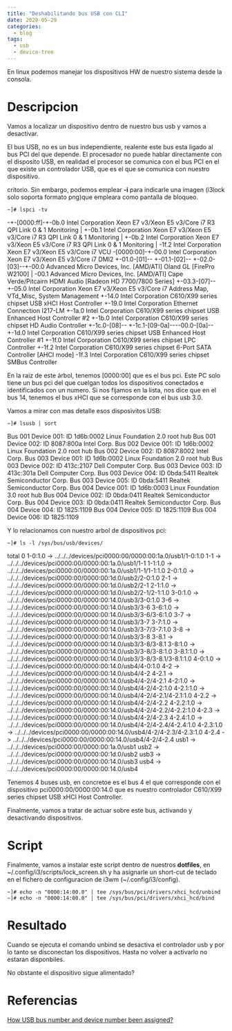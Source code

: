 ```yaml
---
title: "Deshabilitando bus USB con CLI"
date: 2020-05-29
categories:
  - blog
tags:
  - usb
  - device-tree
---
```


En linux podemos manejar los dispositivos HW de nuestro sistema desde la consola. 
# Descripcion

Vamos a localizar un dispositivo dentro de nuestro bus usb y vamos a desactivar.

El bus USB, no es un bus independiente, realente este bus esta ligado al bus PCI del que depende. El procesador no puede hablar directamente con el disposito USB, en realidad el procesor se comunica con el bus PCI en el que existe un controlador USB, que es el que se comunica con nuestro dispositivo.

critorio. Sin embargo, podemos emplear **-i** para indicarle una imagen (i3lock solo soporta formato png)que empleara como pantalla de bloqueo.

```shell
~]# lspci -tv
```

-+-[0000:ff]-+-0b.0  Intel Corporation Xeon E7 v3/Xeon E5 v3/Core i7 R3 QPI Link 0 & 1 Monitoring
 |           +-0b.1  Intel Corporation Xeon E7 v3/Xeon E5 v3/Core i7 R3 QPI Link 0 & 1 Monitoring
 |           +-0b.2  Intel Corporation Xeon E7 v3/Xeon E5 v3/Core i7 R3 QPI Link 0 & 1 Monitoring
 |           \-1f.2  Intel Corporation Xeon E7 v3/Xeon E5 v3/Core i7 VCU
 \-[0000:00]-+-00.0  Intel Corporation Xeon E7 v3/Xeon E5 v3/Core i7 DMI2
             +-01.0-[01]--
             +-01.1-[02]--
             +-02.0-[03]--+-00.0  Advanced Micro Devices, Inc. [AMD/ATI] Oland GL [FirePro W2100]
             |            \-00.1  Advanced Micro Devices, Inc. [AMD/ATI] Cape Verde/Pitcairn HDMI Audio [Radeon HD 7700/7800 Series]
             +-03.3-[07]--
             +-05.0  Intel Corporation Xeon E7 v3/Xeon E5 v3/Core i7 Address Map, VTd_Misc, System Management
             +-14.0  Intel Corporation C610/X99 series chipset USB xHCI Host Controller
             +-19.0  Intel Corporation Ethernet Connection I217-LM
             +-1a.0  Intel Corporation C610/X99 series chipset USB Enhanced Host Controller #2
             +-1b.0  Intel Corporation C610/X99 series chipset HD Audio Controller
             +-1c.0-[08]--
             +-1c.1-[09-0a]----00.0-[0a]--
             +-1d.0  Intel Corporation C610/X99 series chipset USB Enhanced Host Controller #1
             +-1f.0  Intel Corporation C610/X99 series chipset LPC Controller
             +-1f.2  Intel Corporation C610/X99 series chipset 6-Port SATA Controller [AHCI mode]
             \-1f.3  Intel Corporation C610/X99 series chipset SMBus Controller
			 
En la raiz de este árbol, tenemos [0000:00] que es el bus pci. Este PC solo tiene un bus pci del que cuelgan todos los dispositivos conectados e identificados con un numero. Si nos fijamos en la lista, nos dice que en el bus 14, tenemos el bus xHCI que se corresponde con el bus usb 3.0.

Vamos a mirar con mas detalle esos disposivitos USB:
```
~]# lsusb | sort
```

Bus 001 Device 001: ID 1d6b:0002 Linux Foundation 2.0 root hub
Bus 001 Device 002: ID 8087:800a Intel Corp.
Bus 002 Device 001: ID 1d6b:0002 Linux Foundation 2.0 root hub
Bus 002 Device 002: ID 8087:8002 Intel Corp.
Bus 003 Device 001: ID 1d6b:0002 Linux Foundation 2.0 root hub
Bus 003 Device 002: ID 413c:2107 Dell Computer Corp.
Bus 003 Device 003: ID 413c:301a Dell Computer Corp.
Bus 003 Device 004: ID 0bda:5411 Realtek Semiconductor Corp.
Bus 003 Device 005: ID 0bda:5411 Realtek Semiconductor Corp.
Bus 004 Device 001: ID 1d6b:0003 Linux Foundation 3.0 root hub
Bus 004 Device 002: ID 0bda:0411 Realtek Semiconductor Corp.
Bus 004 Device 003: ID 0bda:0411 Realtek Semiconductor Corp.
Bus 004 Device 004: ID 1825:1109
Bus 004 Device 005: ID 1825:1109
Bus 004 Device 006: ID 1825:1109

Y lo relacionamos con nuestro arbol de dispositivos pci:

```
~]# ls -l /sys/bus/usb/devices/
```
total 0
1-0:1.0 -> ../../../devices/pci0000:00/0000:00:1a.0/usb1/1-0:1.0
1-1 -> ../../../devices/pci0000:00/0000:00:1a.0/usb1/1-1
1-1:1.0 -> ../../../devices/pci0000:00/0000:00:1a.0/usb1/1-1/1-1:1.0
2-0:1.0 -> ../../../devices/pci0000:00/0000:00:1d.0/usb2/2-0:1.0
2-1 -> ../../../devices/pci0000:00/0000:00:1d.0/usb2/2-1
2-1:1.0 -> ../../../devices/pci0000:00/0000:00:1d.0/usb2/2-1/2-1:1.0
3-0:1.0 -> ../../../devices/pci0000:00/0000:00:14.0/usb3/3-0:1.0
3-6 -> ../../../devices/pci0000:00/0000:00:14.0/usb3/3-6
3-6:1.0 -> ../../../devices/pci0000:00/0000:00:14.0/usb3/3-6/3-6:1.0
3-7 -> ../../../devices/pci0000:00/0000:00:14.0/usb3/3-7
3-7:1.0 -> ../../../devices/pci0000:00/0000:00:14.0/usb3/3-7/3-7:1.0
3-8 -> ../../../devices/pci0000:00/0000:00:14.0/usb3/3-8
3-8.1 -> ../../../devices/pci0000:00/0000:00:14.0/usb3/3-8/3-8.1
3-8:1.0 -> ../../../devices/pci0000:00/0000:00:14.0/usb3/3-8/3-8:1.0
3-8.1:1.0 -> ../../../devices/pci0000:00/0000:00:14.0/usb3/3-8/3-8.1/3-8.1:1.0
4-0:1.0 -> ../../../devices/pci0000:00/0000:00:14.0/usb4/4-0:1.0
4-2 -> ../../../devices/pci0000:00/0000:00:14.0/usb4/4-2
4-2.1 -> ../../../devices/pci0000:00/0000:00:14.0/usb4/4-2/4-2.1
4-2:1.0 -> ../../../devices/pci0000:00/0000:00:14.0/usb4/4-2/4-2:1.0
4-2.1:1.0 -> ../../../devices/pci0000:00/0000:00:14.0/usb4/4-2/4-2.1/4-2.1:1.0
4-2.2 -> ../../../devices/pci0000:00/0000:00:14.0/usb4/4-2/4-2.2
4-2.2:1.0 -> ../../../devices/pci0000:00/0000:00:14.0/usb4/4-2/4-2.2/4-2.2:1.0
4-2.3 -> ../../../devices/pci0000:00/0000:00:14.0/usb4/4-2/4-2.3
4-2.4:1.0 -> ../../../devices/pci0000:00/0000:00:14.0/usb4/4-2/4-2.4/4-2.4:1.0
4-2.3:1.0 -> ../../../devices/pci0000:00/0000:00:14.0/usb4/4-2/4-2.3/4-2.3:1.0
4-2.4 -> ../../../devices/pci0000:00/0000:00:14.0/usb4/4-2/4-2.4
usb1 -> ../../../devices/pci0000:00/0000:00:1a.0/usb1
usb2 -> ../../../devices/pci0000:00/0000:00:1d.0/usb2
usb3 -> ../../../devices/pci0000:00/0000:00:14.0/usb3
usb4 -> ../../../devices/pci0000:00/0000:00:14.0/usb4

Tenemos 4 buses usb, en concretoe es el bus 4 el que corresponde con el dispositivo pci0000:00/0000:00:14.0 que es nuestro controlador C610/X99 series chipset USB xHCI Host Controller.

Finalmente, vamos a tratar de actuar sobre este bus, activando y desactivando dispositivos.


# Script
Finalmente, vamos a instalar este script dentro de nuestros __dotfiles__, en ~/.config/i3/scripts/lock_screen.sh y ha asignarle un short-cut de teclado en el fichero de configuracion de i3wm (~/.config/i3/config).


```shell
~]# echo -n "0000:14:00.0" | tee /sys/bus/pci/drivers/xhci_hcd/unbind
~]# echo -n "0000:14:00.0" | tee /sys/bus/pci/drivers/xhci_hcd/bind
```

# Resultado

Cuando se ejecuta el comando unbind se desactiva el controlador usb y por lo tanto se disconectan los dispositivos. Hasta no volver a activarlo no estaran disponbiles.

No obstante el dispositivo sigue alimentado?


# Referencias

[How USB bus number and device number been assigned?](https://unix.stackexchange.com/questions/297178/how-usb-bus-number-and-device-number-been-assigned)

